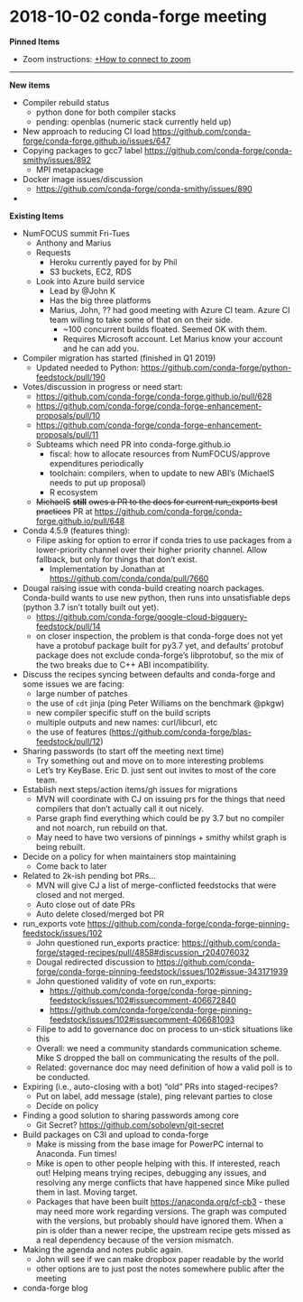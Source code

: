 # 2018-10-02 conda-forge meeting
**Pinned Items**

- Zoom instructions: [+How to connect to zoom](https://paper.dropbox.com/doc/How-to-connect-to-zoom-odl94oveHyiRv6UqTtZE5) 
----------

**New items**

- Compiler rebuild status
    - python done for both compiler stacks
    - pending: openblas (numeric stack currently held up)
- New approach to reducing CI load https://github.com/conda-forge/conda-forge.github.io/issues/647
- Copying packages to gcc7 label https://github.com/conda-forge/conda-smithy/issues/892
    - MPI metapackage
- Docker image issues/discussion
    - https://github.com/conda-forge/conda-smithy/issues/890
- 

**Existing Items**

- NumFOCUS summit Fri-Tues
    - Anthony and Marius
    - Requests
        - Heroku currently payed for by Phil
        - S3 buckets, EC2, RDS
    - Look into Azure build service
        - Lead by @John K 
        - Has the big three platforms
        - Marius, John, ?? had good meeting with Azure CI team.  Azure CI team willing to take some of that on on their side.
            - ~100 concurrent builds floated.  Seemed OK with them.
            - Requires Microsoft account.  Let Marius know your account and he can add you.
- Compiler migration has started (finished in Q1 2019)
    - Updated needed to Python: https://github.com/conda-forge/python-feedstock/pull/190
- Votes/discussion in progress or need start:
    - https://github.com/conda-forge/conda-forge.github.io/pull/628
    - https://github.com/conda-forge/conda-forge-enhancement-proposals/pull/10
    - https://github.com/conda-forge/conda-forge-enhancement-proposals/pull/11
    - Subteams which need PR into conda-forge.github.io
        - fiscal: how to allocate resources from NumFOCUS/approve expenditures periodically
        - toolchain: compilers, when to update to new ABI’s (MichaelS needs to put up proposal)
        - R ecosystem
    - ~~MichaelS~~ ~~**still**~~ ~~owes a PR to the docs for current run_exports best practices~~ PR at https://github.com/conda-forge/conda-forge.github.io/pull/648
- Conda 4.5.9 (features thing):
    - Filipe asking for option to error if conda tries to use packages from a lower-priority channel over their higher priority channel.  Allow fallback, but only for things that don’t exist.
        - Implementation by Jonathan at https://github.com/conda/conda/pull/7660
- Dougal raising issue with conda-build creating noarch packages.  Conda-build wants to use new python, then runs into unsatisfiable deps (python 3.7 isn’t totally built out yet).
    - https://github.com/conda-forge/google-cloud-bigquery-feedstock/pull/14
    - on closer inspection, the problem is that conda-forge does not yet have a protobuf package built for py3.7 yet, and defaults’ protobuf package does not exclude conda-forge’s libprotobuf, so the mix of the two breaks due to C++ ABI incompatibility.
- Discuss the recipes syncing between defaults and conda-forge and some issues we are facing:
    - large number of patches
    - the use of `cdt` jinja (ping Peter Williams on the benchmark @pkgw)
    - new compiler specific stuff on the build scripts
    - multiple outputs and new names: curl/libcurl, etc
    - the use of features (https://github.com/conda-forge/blas-feedstock/pull/12)
- Sharing passwords (to start off the meeting next time)
    - Try something out and move on to more interesting problems
    - Let’s try KeyBase. Eric D. just sent out invites to most of the core team.
- Establish next steps/action items/gh issues for migrations
    - MVN will coordinate with CJ on issuing prs for the things that need compilers that don’t actually call it out nicely.
    - Parse graph find everything which could be py 3.7 but no compiler and not noarch, run rebuild on that.
    - May need to have two versions of pinnings + smithy whilst graph is being rebuilt.
- Decide on a policy for when maintainers stop maintaining
    - Come back to later
- Related to 2k-ish pending bot PRs…
    - MVN will give CJ a list of merge-conflicted feedstocks that were closed and not merged.
    - Auto close out of date PRs
    - Auto delete closed/merged bot PR
- run_exports vote https://github.com/conda-forge/conda-forge-pinning-feedstock/issues/102
    - John questioned run_exports practice: https://github.com/conda-forge/staged-recipes/pull/4858#discussion_r204076032
    - Dougal redirected discussion to https://github.com/conda-forge/conda-forge-pinning-feedstock/issues/102#issue-343171939
    - John questioned validity of vote on run_exports: 
        - https://github.com/conda-forge/conda-forge-pinning-feedstock/issues/102#issuecomment-406672840
        - https://github.com/conda-forge/conda-forge-pinning-feedstock/issues/102#issuecomment-406681093
    - Filipe to add to governance doc on process to un-stick situations like this
    - Overall: we need a community standards communication scheme.  Mike S dropped the ball on communicating the results of the poll.
    - Related: governance doc may need definition of how a valid poll is to be conducted.
- Expiring (i.e., auto-closing with a bot) “old” PRs into staged-recipes?
    - Put on label, add message (stale), ping relevant parties to close 
    - Decide on policy
- Finding a good solution to sharing passwords among core
    - Git Secret? https://github.com/sobolevn/git-secret
- Build packages on C3I and upload to conda-forge
    - Make is missing from the base image for PowerPC internal to Anaconda. Fun times!
    - Mike is open to other people helping with this.  If interested, reach out!  Helping means trying recipes, debugging any issues, and resolving any merge conflicts that have happened since Mike pulled them in last.  Moving target.
    - Packages that have been built https://anaconda.org/cf-cb3 - these may need more work regarding versions.  The graph was computed with the versions, but probably should have ignored them.  When a pin is older than a newer recipe, the upstream recipe gets missed as a real dependency because of the version mismatch.
- Making the agenda and notes public again.
    - John will see if we can make dropbox paper readable by the world
    - other options are to just post the notes somewhere public after the meeting
- conda-forge blog

